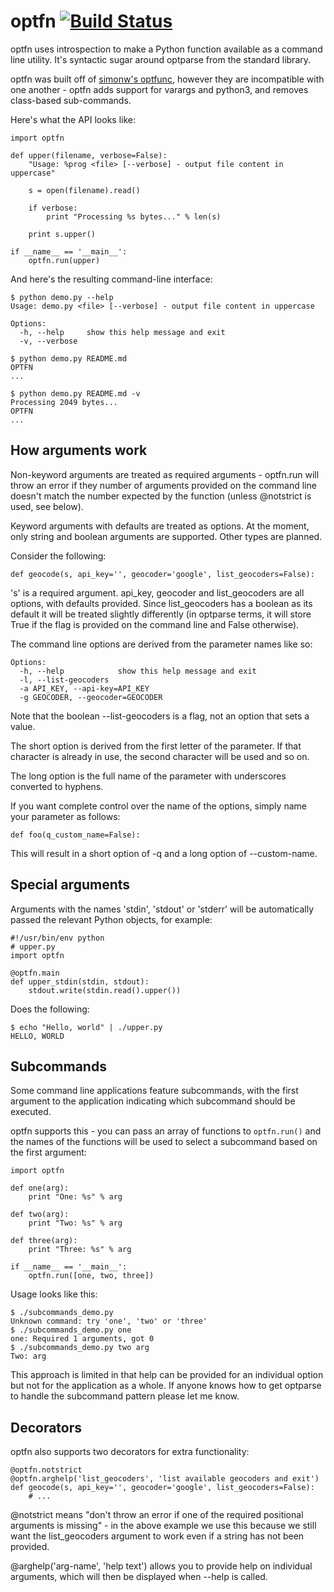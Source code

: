 optfn [![Build Status](https://travis-ci.org/ysimonson/optfn.png)](https://travis-ci.org/ysimonson/optfn)
=====

optfn uses introspection to make a Python function available as a command
line utility. It's syntactic sugar around optparse from the standard library.

optfn was built off of [simonw's optfunc](https://github.com/simonw/optfunc),
however they are incompatible with one another - optfn adds support for
varargs and python3, and removes class-based sub-commands.

Here's what the API looks like:

    import optfn

    def upper(filename, verbose=False):
        "Usage: %prog <file> [--verbose] - output file content in uppercase"

        s = open(filename).read()
        
        if verbose:
            print "Processing %s bytes..." % len(s)
        
        print s.upper()

    if __name__ == '__main__':
        optfn.run(upper)

And here's the resulting command-line interface:

    $ python demo.py --help
    Usage: demo.py <file> [--verbose] - output file content in uppercase
    
    Options:
      -h, --help     show this help message and exit
      -v, --verbose  

    $ python demo.py README.md 
    OPTFN
    ...

    $ python demo.py README.md -v
    Processing 2049 bytes...
    OPTFN
    ...

How arguments work
------------------

Non-keyword arguments are treated as required arguments - optfn.run will 
throw an error if they number of arguments provided on the command line 
doesn't match the number expected by the function (unless @notstrict is used, 
see below).

Keyword arguments with defaults are treated as options. At the moment, only 
string and boolean arguments are supported. Other types are planned.

Consider the following:

    def geocode(s, api_key='', geocoder='google', list_geocoders=False):

's' is a required argument. api_key, geocoder and list_geocoders are all 
options, with defaults provided. Since list_geocoders has a boolean as its 
default it will be treated slightly differently (in optparse terms, it will 
store True if the flag is provided on the command line and False otherwise).

The command line options are derived from the parameter names like so:

    Options:
      -h, --help            show this help message and exit
      -l, --list-geocoders
      -a API_KEY, --api-key=API_KEY
      -g GEOCODER, --geocoder=GEOCODER

Note that the boolean --list-geocoders is a flag, not an option that sets a
value.

The short option is derived from the first letter of the parameter. If that 
character is already in use, the second character will be used and so on.

The long option is the full name of the parameter with underscores converted 
to hyphens.

If you want complete control over the name of the options, simply name your 
parameter as follows:

    def foo(q_custom_name=False):

This will result in a short option of -q and a long option of --custom-name.

Special arguments
-----------------

Arguments with the names 'stdin', 'stdout' or 'stderr' will be automatically 
passed the relevant Python objects, for example:
    
    #!/usr/bin/env python
    # upper.py
    import optfn
    
    @optfn.main
    def upper_stdin(stdin, stdout):
        stdout.write(stdin.read().upper())

Does the following:

    $ echo "Hello, world" | ./upper.py
    HELLO, WORLD

Subcommands
-----------

Some command line applications feature subcommands, with the first argument 
to the application indicating which subcommand should be executed.

optfn supports this - you can pass an array of  functions to `optfn.run()` and
the names of the functions will be used to select a subcommand based on the
first argument:

    import optfn
    
    def one(arg):
        print "One: %s" % arg
    
    def two(arg):
        print "Two: %s" % arg
    
    def three(arg):
        print "Three: %s" % arg
    
    if __name__ == '__main__':
        optfn.run([one, two, three])

Usage looks like this:

    $ ./subcommands_demo.py    
    Unknown command: try 'one', 'two' or 'three'
    $ ./subcommands_demo.py one
    one: Required 1 arguments, got 0
    $ ./subcommands_demo.py two arg
    Two: arg

This approach is limited in that help can be provided for an individual option 
but not for the application as a whole. If anyone knows how to get optparse to
handle the subcommand pattern please let me know.

Decorators
----------

optfn also supports two decorators for extra functionality:

    @optfn.notstrict
    @optfn.arghelp('list_geocoders', 'list available geocoders and exit')
    def geocode(s, api_key='', geocoder='google', list_geocoders=False):
        # ...

@notstrict means "don't throw an error if one of the required positional 
arguments is missing" - in the above example we use this because we still want
the list_geocoders argument to work even if a string has not been provided.

@arghelp('arg-name', 'help text') allows you to provide help on individual 
arguments, which will then be displayed when --help is called.
